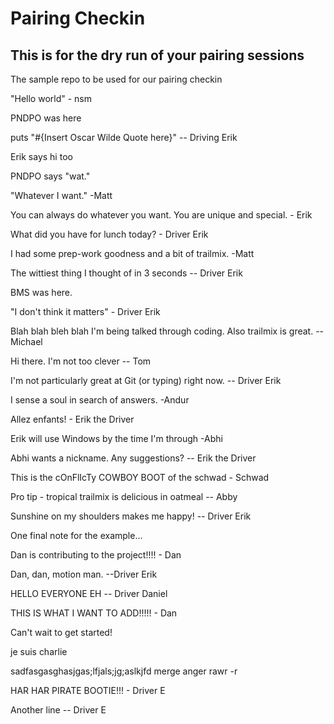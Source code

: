 # Pairing Checkin

## This is for the dry run of your pairing sessions

The sample repo to be used for our pairing checkin

"Hello world" - nsm

PNDPO was here

puts "#{Insert Oscar Wilde Quote here}"  -- Driving Erik

Erik says hi too

PNDPO says "wat."

"Whatever I want." -Matt

You can always do whatever you want.  You are unique and special. - Erik

What did you have for lunch today? - Driver Erik

I had some prep-work goodness and a bit of trailmix. -Matt 

The wittiest thing I thought of in 3 seconds -- Driver Erik

BMS was here.

"I don't think it matters" - Driver Erik

Blah blah bleh blah I'm being talked through coding. Also trailmix is great. --Michael

Hi there. I'm not too clever -- Tom

I'm not particularly great at Git (or typing) right now. -- Driver Erik

I sense a soul in search of answers. -Andur

Allez enfants! - Erik the Driver

Erik will use Windows by the time I'm through
-Abhi

Abhi wants a nickname.  Any suggestions? -- Erik the Driver

This is the cOnFlIcTy COWBOY BOOT of the schwad - Schwad

Pro tip - tropical trailmix is delicious in oatmeal  -- Abby

Sunshine on my shoulders makes me happy! -- Driver Erik

One final note for the example...

Dan is contributing to the project!!!! - Dan

Dan, dan, motion man.  --Driver Erik

HELLO EVERYONE EH -- Driver Daniel

THIS IS WHAT I WANT TO ADD!!!!! - Dan

Can't wait to get started!

je suis charlie

sadfasgasghasjgas;lfjals;jg;aslkjfd merge anger rawr -r

HAR HAR PIRATE BOOTIE!!! - Driver E

Another line -- Driver E
